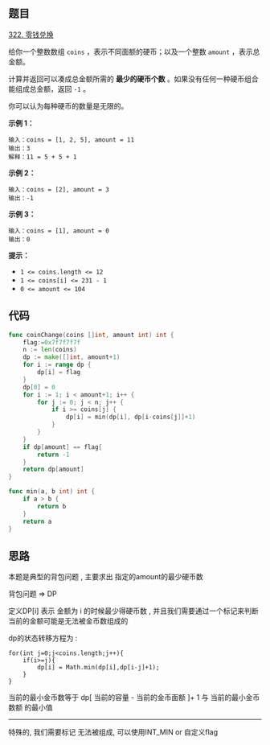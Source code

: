 ## 题目

[322. 零钱兑换](https://leetcode.cn/problems/coin-change/)

给你一个整数数组 `coins` ，表示不同面额的硬币；以及一个整数 `amount` ，表示总金额。

计算并返回可以凑成总金额所需的 **最少的硬币个数** 。如果没有任何一种硬币组合能组成总金额，返回 `-1` 。

你可以认为每种硬币的数量是无限的。

 

**示例 1：**

```
输入：coins = [1, 2, 5], amount = 11
输出：3 
解释：11 = 5 + 5 + 1
```

**示例 2：**

```
输入：coins = [2], amount = 3
输出：-1
```

**示例 3：**

```
输入：coins = [1], amount = 0
输出：0
```

 

**提示：**

- `1 <= coins.length <= 12`
- `1 <= coins[i] <= 231 - 1`
- `0 <= amount <= 104`

## 代码

```go
func coinChange(coins []int, amount int) int {
    flag:=0x7f7f7f7f
	n := len(coins)
	dp := make([]int, amount+1)
	for i := range dp {
		dp[i] = flag
	}
	dp[0] = 0
	for i := 1; i < amount+1; i++ {
		for j := 0; j < n; j++ {
			if i >= coins[j] {
				dp[i] = min(dp[i], dp[i-coins[j]]+1)
			}
		}
	}
	if dp[amount] == flag{
        return -1
    }
	return dp[amount]
}

func min(a, b int) int {
	if a > b {
		return b
	}
	return a
}
```

## 思路

本题是典型的背包问题 , 主要求出 指定的amount的最少硬币数

背包问题 => DP

定义DP[i] 表示 金额为 i 的时候最少得硬币数 , 并且我们需要通过一个标记来判断当前的金额可能是无法被金币数组成的

dp的状态转移方程为 : 

```
for(int j=0;j<coins.length;j++){
	if(i>=j){
		dp[i] = Math.min(dp[i],dp[i-j]+1);
	}
}
```

当前的最小金币数等于 dp[ 当前的容量 - 当前的金币面额 ]+ 1 与 当前的最小金币数额 的最小值

---

特殊的, 我们需要标记 无法被组成, 可以使用INT_MIN or 自定义flag

